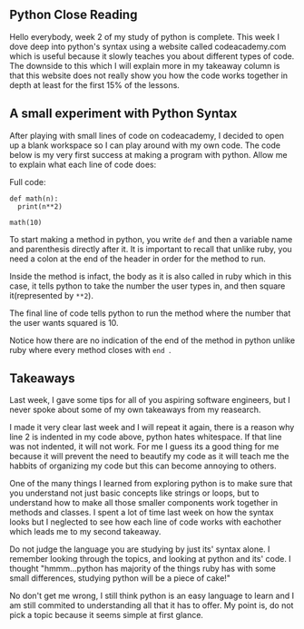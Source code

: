 
## Python Close Reading

Hello everybody, week 2 of my study of python is complete.
This week I dove deep into python's syntax using a website called codeacademy.com which is useful because it slowly teaches
you about different types of code. The downside to this which I will explain more in my takeaway column is that this website does not really show you how the code works together in depth at least for the first 15% of the lessons.


## A small experiment with Python Syntax

After playing with small lines of code on codeacademy, I decided to open up a blank
workspace so I can play around with my own code.
The code below is my very first success at making a program with python.
Allow me to explain what each line of code does:

Full code:
```
def math(n):
  print(n**2)

math(10)
```
To start making a method in python, you write ```def``` and then a variable name and parenthesis directly after it.
It is important to recall that unlike ruby, you need a colon at the end of the header 
in order for the method to run.

Inside the method is infact, the body as it is also called in ruby which in this case, it tells python 
to take the number the user types in, and then square it(represented by ```**2```).

The final line of code tells python to run the method where the number that the user wants squared
is 10. 

Notice how there are no indication of the end of the method in python unlike ruby where every method closes with ```end ```.

## Takeaways

Last week, I gave some tips for all of you aspiring software engineers,
but I never spoke about some of my own takeaways from my reasearch.

I made it very clear last week and I will repeat it again, there is a reason why line 2 is indented in my code above,
python hates whitespace. If that line was not indented, it will not work. For me I guess its a good
thing for me because it will prevent the need to beautify my code as it will teach me the habbits of
organizing my code but this can become annoying to others.

One of the many things I learned from exploring python is
to make sure that you understand not just basic concepts like strings 
or loops, but to understand how to make all those smaller components work together
in methods and classes. I spent a lot of time last week on how the syntax looks
but I neglected to see how each line of code works with eachother which leads me to my second takeaway.

Do not judge the language you are studying by just its' syntax alone. 
I remember looking through the topics, and looking at python and its' code.
I thought "hmmm...python has majority of the things ruby has
with some small differences, studying python will be a piece of cake!"

No don't get me wrong, I still think python is an easy language to learn and I am
still commited to understanding all that it has to offer. My point is, do not pick a topic
because it seems simple at first glance.



